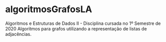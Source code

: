 # algoritmosGrafosLA

Algoritmos e Estruturas de Dados II - Disciplina cursada no 1º Semestre de 2020
Algoritmos para grafos utilizando a representação de listas de adjacências.
